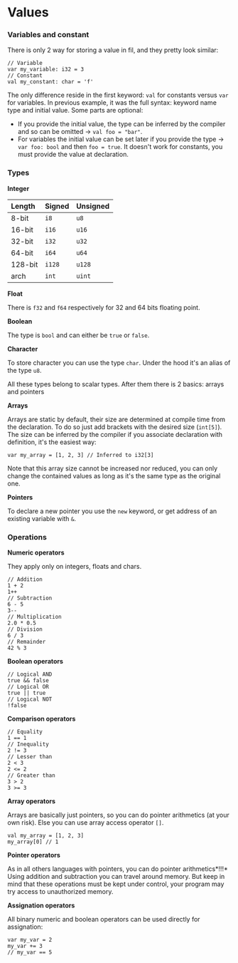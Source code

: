 # Values

### Variables and constant

There is only 2 way for storing a value in fil, and they pretty look similar:

```fil
// Variable
var my_variable: i32 = 3
// Constant
val my_constant: char = 'f'
```

The only difference reside in the first keyword: `val` for constants versus `var` for variables. In previous example, it
was the full syntax: keyword name type and initial value. Some parts are optional:

- If you provide the initial value, the type can be inferred by the compiler and so can be omitted -> `val foo = "bar"`.
- For variables the initial value can be set later if you provide the type -> `var foo: bool` and then `foo = true`. It
  doesn't work for constants, you must provide the value at declaration.

### Types

**Integer**

| Length  | Signed | Unsigned |
|:--------|:-------|:---------|
| 8-bit   | `i8`   | `u8`     |
| 16-bit  | `i16`  | `u16`    |
| 32-bit  | `i32`  | `u32`    |
| 64-bit  | `i64`  | `u64`    |
| 128-bit | `i128` | `u128`   |
| arch    | `int`  | `uint`   |

**Float**

There is `f32` and `f64` respectively for 32 and 64 bits floating point.

**Boolean**

The type is `bool` and can either be `true` or `false`.

**Character**

To store character you can use the type `char`. Under the hood it's an alias of the type `u8`.

All these types belong to scalar types. After them there is 2 basics: arrays and pointers

**Arrays**

Arrays are static by default, their size are determined at compile time from the declaration. To do so just add brackets
with the desired size (`int[5]`). The size can be inferred by the compiler if you associate declaration with definition,
it's the easiest way:

```fil
var my_array = [1, 2, 3] // Inferred to i32[3]
```

Note that this array size cannot be increased nor reduced, you can only change the contained values as long as
it's the same type as the original one.

**Pointers**

To declare a new pointer you use the `new` keyword, or get address of an existing variable with `&`.

### Operations

**Numeric operators**

They apply only on integers, floats and chars.

```fil
// Addition
1 + 2
1++
// Subtraction
6 - 5
3--
// Multiplication
2.0 * 0.5
// Division
6 / 3
// Remainder
42 % 3
```

**Boolean operators**

```fil
// Logical AND
true && false
// Logical OR
true || true
// Logical NOT
!false
```

**Comparison operators**

```fil
// Equality
1 == 1
// Inequality
2 != 3
// Lesser than
2 < 3
2 <= 2
// Greater than
3 > 2
3 >= 3
```

**Array operators**

Arrays are basically just pointers, so you can do pointer arithmetics (at your own risk). Else you can use array access
operator `[]`.

```fil
val my_array = [1, 2, 3]
my_array[0] // 1
```

**Pointer operators**

As in all others languages with pointers, you can do pointer arithmetics*!!!* Using addition and subtraction you can
travel around memory. But keep in mind that these operations must be kept under control, your program may try access to
unauthorized memory.

**Assignation operators**

All binary numeric and boolean operators can be used directly for assignation:

```fil
var my_var = 2
my_var += 3
// my_var == 5
```
